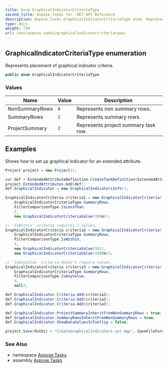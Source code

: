 ```yaml
---
title: Enum GraphicalIndicatorCriteriaType
second_title: Aspose.Tasks for .NET API Reference
description: Aspose.Tasks.GraphicalIndicatorCriteriaType enum. Represents placement of graphical indicator criteria
type: docs
weight: 730
url: /net/aspose.tasks/graphicalindicatorcriteriatype/
---
```

## GraphicalIndicatorCriteriaType enumeration

Represents placement of graphical indicator criteria.

```csharp
public enum GraphicalIndicatorCriteriaType
```

### Values

| Name | Value | Description |
| --- | --- | --- |
| NonSummaryRows | `0` | Represents non summary rows. |
| SummaryRows | `1` | Represents summary rows. |
| ProjectSummary | `2` | Represents project summary task row. |

## Examples

Shows how to set up graphical indicator for an extended attribute.

```csharp
Project project = new Project();

var def = ExtendedAttributeDefinition.CreateTaskDefinition(ExtendedAttributeTask.Number1, "Number field");
project.ExtendedAttributes.Add(def);
def.GraphicalIndicator = new GraphicalIndicatorsInfo();

GraphicalIndicatorCriteria criteria1 = new GraphicalIndicatorCriteria(
    GraphicalIndicatorCriteriaType.SummaryRows,
    FilterComparisonType.IsLessThan,
    2,
    new GraphicalIndicatorCriteriaValue(100m));

// 'IsWithin' criteria requires 2 values.
GraphicalIndicatorCriteria criteria2 = new GraphicalIndicatorCriteria(
    GraphicalIndicatorCriteriaType.SummaryRows,
    FilterComparisonType.IsWithin,
    4,
    new GraphicalIndicatorCriteriaValue(101),
    new GraphicalIndicatorCriteriaValue(1000m));

// 'IsAnyValue' criteria doesn't require values.
GraphicalIndicatorCriteria criteria3 = new GraphicalIndicatorCriteria(
    GraphicalIndicatorCriteriaType.SummaryRows,
    FilterComparisonType.IsAnyValue,
    4,
    null);

def.GraphicalIndicator.Criteria.Add(criteria1);
def.GraphicalIndicator.Criteria.Add(criteria2);
def.GraphicalIndicator.Criteria.Add(criteria3);

def.GraphicalIndicator.ProjectSummaryInheritFromNonSummaryRows = true;
def.GraphicalIndicator.SummaryRowsInheritFromNonSummaryRows = true;
def.GraphicalIndicator.ShowDataValuesInTooltip = false;

project.Save(OutDir + "CreateGraphicalIndicators_out.mpp", SaveFileFormat.Mpp);
```

### See Also

* namespace [Aspose.Tasks](../../aspose.tasks/)
* assembly [Aspose.Tasks](../../)


